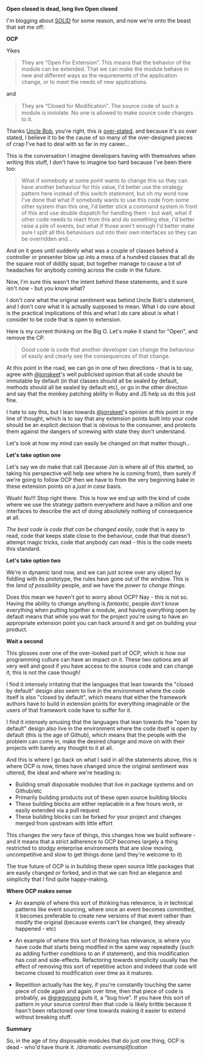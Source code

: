 **Open closed is dead, long live Open closed**

I'm blogging about [SOLID](/entries/my-relationship-with-solid---starting-with-s.html) for some reason, and now we're onto the beast that set me off:

**OCP**

Yikes

  <blockquote>
    They are “Open For Extension”. This means that the behavior of the module can be extended. That we can make the module behave in new and different ways as the requirements of the application change, or to meet the needs of new applications.
  </blockquote>

 and

  <blockquote>
    They are “Closed for Modiﬁcation”. The source code of such a module is inviolate. No one is allowed to make source code changes to it.
  </blockquote>


Thanks [Uncle Bob](https://docs.google.com/file/d/0BwhCYaYDn8EgN2M5MTkwM2EtNWFkZC00ZTI3LWFjZTUtNTFhZGZiYmUzODc1/edit?hl=en), you're right, this *is* [over-stated](http://blog.8thlight.com/uncle-bob/2013/03/08/AnOpenAndClosedCase.html), and because it's so over stated, I believe it to be the cause of so many of the over-designed pieces of crap I've had to deal with so far in my career...

This is the conversation I imagine developers having with themselves when writing this stuff, I don't have to imagine too hard because I've been there too:

  <blockquote>
    What if somebody at some point wants to change this so they can have another behaviour for this value, I'd better use the strategy pattern here instead of this switch statement, but oh my word now I've done that what if somebody wants to use this code from some other system than this one, I'd better stick a command system in front of this and use double dispatch for handling them - but wait, what if other code needs to react from this and do something else, I'd better raise a pile of events, but what if those aren't enough I'd better make sure I split all this behaviours out into their own interfaces so they can be overridden and...
  </blockquote>

And on it goes until suddenly what was a couple of classes behind a controller or presenter blow up into a mess of a hundred classes that all do the square root of diddly squat, but together manage to cause a lot of headaches for anybody coming across the code in the future.

Now, I'm sure this wasn't the intent behind these statements, and it sure isn't now - but you know what?

I don't *care* what the original sentiment was behind Uncle Bob's statement, and I don't *care* what it is actually supposed to mean. What I do *care* about is the practical implications of this and what I *do* care about is what I consider to be code that is open to extension.

Here is my current thinking on the Big O. Let's make it stand for "Open", and remove the CP.

  <blockquote>
    Good code is code that another developer can change the behaviour of easily and clearly see the consequences of that change.
  </blockquote>

At this point in the road, we can go in one of two directions - that is to say, agree with [@jonskeet](http://twitter.com/jonskeet)'s well publicised opinion that all code should be immutable by default (in that classes should all be sealed by default, methods should all be sealed by default etc), or go in the other direction and say that the monkey patching ability in Ruby and JS help us do this just fine.

I hate to say this, but I lean towards [@jonskeet](http://twitter.com)'s opinion at this point in my line of thought, which is to say that any extension points built into your code should be an explicit decision that is obvious to the consumer, and protects them against the dangers of screwing with state they don't understand.

Let's look at how my mind can easily be changed on that matter though...

**Let's take option one**

Let's say we *do* make that call (because Jon is where all of this started, so taking his perspective will help see where he is coming from), then surely if we're going to follow OCP then we have to from the very beginning bake in these extension points on a *just in case* basis. 

Woah! No!!! Stop right there. This is how we end up with the kind of code where we use the strategy pattern everywhere and have a million and one interfaces to describe the act of doing absolutely nothing of consequence at all.

*The best code is code that can be changed easily*, code that is easy to read, code that keeps state close to the behaviour, code that that doesn't attempt magic tricks, code that anybody can read - this is the code meets this standard. 

**Let's take option two**

We're in dynamic land now, and we can just screw over any object by fiddling with its prototype, the rules have gone out of the window. This is the *land of possibility* people, and we have the *power to change things*.

Does this mean we haven't got to worry about OCP? Nay - this is not so. Having the ability to change anything is *fantastic*, people *don't* know everything when putting together a module, and having everything open by default means that while you wait for the project you're using to have an appropriate extension point you can hack around it and get on building your product.

**Wait a second**

This glosses over one of the over-looked part of OCP, which is how our programming culture can have an impact on it. These two options are all very well and good if you have access to the source code and can change it, this is not the case though!

I find it intensely irritating that the languages that lean towards the "closed by default" design also seem to live in the environment where the code itself is also "closed by default", which means that either the framework authors have to build in extension points for everything imaginable or the users of that framework code have to suffer for it.

I find it intensely amusing that the languages that lean towards the "open by default" design also live in the environment where the code itself is open by default (this is the age of Github), which means that the people with the problem can come in, make the desired change and move on with their projects with barely any thought to it at all.

And this is where I go back on what I said in all the statements above, *this* is where OCP is now, times have changed since the original sentiment was uttered, the ideal and where we're heading is:

- Building small disposable modules that live in package systems and on Github/etc
- Primarily building products out of these open source building blocks
- These building blocks are either replacable in a few hours work, or easily extended via a pull request
- These building blocks can be forked for your project and changes merged from upstream with little effort

This changes the very face of things, this changes how we build software - and it means that a strict adherence to OCP becomes largely a thing restricted to stodgy enterprise environments that are slow moving, uncompetitive and slow to get things done (and they're welcome to it)

The true future of OCP is in building these open source little packages that are easily changed or forked, and in that we can find an elegance and simplicity that I find quite happy-making.


**Where OCP makes sense**

- An example of where this sort of thinking has relevance, is in technical patterns like event sourcing, where once an event becomes committed, it becomes preferable to create new versions of that event rather than modify the original (because events can't be changed, they already happened - etc)

- An example of where this sort of thinking has relevance, is where you have code that starts being modified in the same way repeatedly (such as adding further conditions to an if statement), and this modification has cost and side-effects. Refactoring towards simplicity usually has the effect of removing this sort of repetitive action and indeed that code will become closed to modification over time as it matures.

- Repetition actually has the key, if you're constantly touching  the same piece of code again and again over time, then that piece of code is probably, as [@gregyoung](http://twitter.com/gregyoung) puts it, a "bug hive". If you have this sort of pattern in your source control then that code is likely brittle because it hasn't been refactored over time towards making it easier to extend without breaking stuff.

**Summary**

So, in the age of tiny disposable modules that do just one thing, OCP is dead - who'd have thunk it. */dramatic oversimplification*









